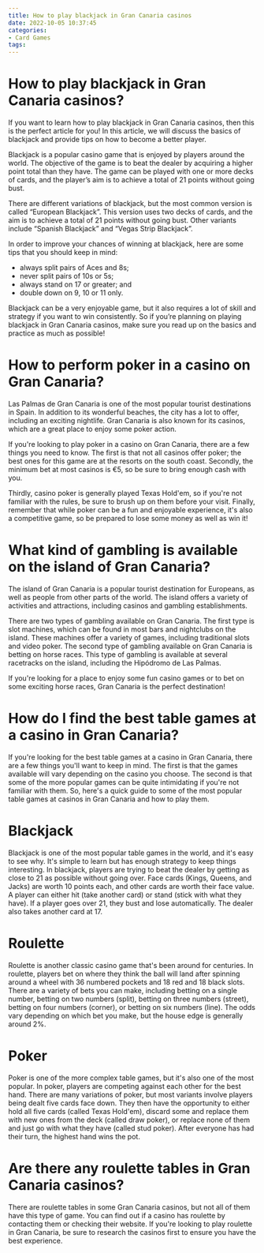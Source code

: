 ```yaml
---
title: How to play blackjack in Gran Canaria casinos
date: 2022-10-05 10:37:45
categories:
- Card Games
tags:
---
```



#  How to play blackjack in Gran Canaria casinos?

If you want to learn how to play blackjack in Gran Canaria casinos, then this is the perfect article for you! In this article, we will discuss the basics of blackjack and provide tips on how to become a better player.

Blackjack is a popular casino game that is enjoyed by players around the world. The objective of the game is to beat the dealer by acquiring a higher point total than they have. The game can be played with one or more decks of cards, and the player’s aim is to achieve a total of 21 points without going bust.

There are different variations of blackjack, but the most common version is called “European Blackjack”. This version uses two decks of cards, and the aim is to achieve a total of 21 points without going bust. Other variants include “Spanish Blackjack” and “Vegas Strip Blackjack”.

In order to improve your chances of winning at blackjack, here are some tips that you should keep in mind:

- always split pairs of Aces and 8s;
- never split pairs of 10s or 5s;
- always stand on 17 or greater; and
- double down on 9, 10 or 11 only.

Blackjack can be a very enjoyable game, but it also requires a lot of skill and strategy if you want to win consistently. So if you’re planning on playing blackjack in Gran Canaria casinos, make sure you read up on the basics and practice as much as possible!

#  How to perform poker in a casino on Gran Canaria?

Las Palmas de Gran Canaria is one of the most popular tourist destinations in Spain. In addition to its wonderful beaches, the city has a lot to offer, including an exciting nightlife. Gran Canaria is also known for its casinos, which are a great place to enjoy some poker action.

If you're looking to play poker in a casino on Gran Canaria, there are a few things you need to know. The first is that not all casinos offer poker; the best ones for this game are at the resorts on the south coast. Secondly, the minimum bet at most casinos is €5, so be sure to bring enough cash with you.

Thirdly, casino poker is generally played Texas Hold'em, so if you're not familiar with the rules, be sure to brush up on them before your visit. Finally, remember that while poker can be a fun and enjoyable experience, it's also a competitive game, so be prepared to lose some money as well as win it!

#  What kind of gambling is available on the island of Gran Canaria?

The island of Gran Canaria is a popular tourist destination for Europeans, as well as people from other parts of the world. The island offers a variety of activities and attractions, including casinos and gambling establishments.

There are two types of gambling available on Gran Canaria. The first type is slot machines, which can be found in most bars and nightclubs on the island. These machines offer a variety of games, including traditional slots and video poker. The second type of gambling available on Gran Canaria is betting on horse races. This type of gambling is available at several racetracks on the island, including the Hipódromo de Las Palmas.

If you're looking for a place to enjoy some fun casino games or to bet on some exciting horse races, Gran Canaria is the perfect destination!

#  How do I find the best table games at a casino in Gran Canaria?

If you're looking for the best table games at a casino in Gran Canaria, there are a few things you'll want to keep in mind. The first is that the games available will vary depending on the casino you choose. The second is that some of the more popular games can be quite intimidating if you're not familiar with them. So, here's a quick guide to some of the most popular table games at casinos in Gran Canaria and how to play them.

# Blackjack

Blackjack is one of the most popular table games in the world, and it's easy to see why. It's simple to learn but has enough strategy to keep things interesting. In blackjack, players are trying to beat the dealer by getting as close to 21 as possible without going over. Face cards (Kings, Queens, and Jacks) are worth 10 points each, and other cards are worth their face value. A player can either hit (take another card) or stand (stick with what they have). If a player goes over 21, they bust and lose automatically. The dealer also takes another card at 17.

# Roulette

Roulette is another classic casino game that's been around for centuries. In roulette, players bet on where they think the ball will land after spinning around a wheel with 36 numbered pockets and 18 red and 18 black slots. There are a variety of bets you can make, including betting on a single number, betting on two numbers (split), betting on three numbers (street), betting on four numbers (corner), or betting on six numbers (line). The odds vary depending on which bet you make, but the house edge is generally around 2%.

# Poker

Poker is one of the more complex table games, but it's also one of the most popular. In poker, players are competing against each other for the best hand. There are many variations of poker, but most variants involve players being dealt five cards face down. They then have the opportunity to either hold all five cards (called Texas Hold'em), discard some and replace them with new ones from the deck (called draw poker), or replace none of them and just go with what they have (called stud poker). After everyone has had their turn, the highest hand wins the pot.

#  Are there any roulette tables in Gran Canaria casinos?

There are roulette tables in some Gran Canaria casinos, but not all of them have this type of game. You can find out if a casino has roulette by contacting them or checking their website. If you're looking to play roulette in Gran Canaria, be sure to research the casinos first to ensure you have the best experience.